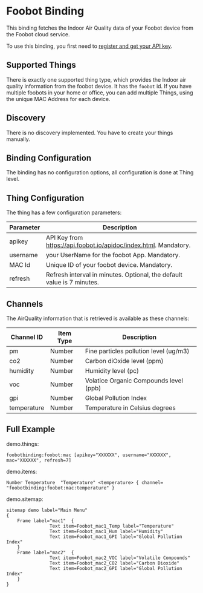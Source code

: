 # Foobot Binding

This binding fetches the Indoor Air Quality data of your Foobot device from the Foobot cloud service.

To use this binding, you first need to [register and get your API key](https://api.foobot.io/apidoc/index.html).

## Supported Things

There is exactly one supported thing type, which provides the Indoor air quality information from the foobot device.
It has the `foobot` id.
If you have multiple foobots in your home or office, you can add multiple Things, using the unique MAC Address for each device.

## Discovery

There is no discovery implemented.
You have to create your things manually.

## Binding Configuration

The binding has no configuration options, all configuration is done at Thing level.

## Thing Configuration

The thing has a few configuration parameters:

| Parameter | Description                                                             |
|-----------|-------------------------------------------------------------------------|
| apikey    | API Key from https://api.foobot.io/apidoc/index.html. Mandatory.        |
| username  | your UserName for the foobot App. Mandatory.                            |
| MAC Id    | Unique ID of your foobot device. Mandatory.                             |
| refresh   | Refresh interval in minutes. Optional, the default value is 7 minutes.  |


## Channels

The AirQuality information that is retrieved is available as these channels:

| Channel ID      | Item Type | Description                                  |
|-----------------|-----------|----------------------------------------------|
| pm              | Number    | Fine particles pollution level (ug/m3)       |
| co2             | Number    | Carbon diOxide level (ppm)                   |
| humidity        | Number    | Humidity level (pc)                          |
| voc             | Number    | Volatice Organic Compounds level (ppb)       |
| gpi             | Number    | Global Pollution Index                       |
| temperature     | Number    | Temperature in Celsius degrees               |


## Full Example

demo.things:

```
foobotbinding:foobot:mac [apikey="XXXXXX", username="XXXXXX", mac="XXXXXX", refresh=7]
```

demo.items:

```
Number Temperature  "Temperature" <temperature> { channel= "foobotbinding:foobot:mac:temperature" }
```

demo.sitemap:

```
sitemap demo label="Main Menu"
{
    Frame label="mac1"  {
                Text item=Foobot_mac1_Temp label="Temperature"
                Text item=Foobot_mac1_Hum label="Humidity"
                Text item=Foobot_mac1_GPI label="Global Pollution Index"
    }
    Frame label="mac2"  {
                Text item=Foobot_mac2_VOC label="Volatile Compounds"
                Text item=Foobot_mac2_CO2 label="Carbon Dioxide"
                Text item=Foobot_mac2_GPI label="Global Pollution Index"
    }
}
```
